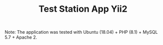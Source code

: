 <p align="center">
    <h1 align="center">Test Station App Yii2</h1>
    <br>
</p>

Note: The application was tested with Ubuntu (18.04) + PHP (8.1) + MySQL 5.7 + Apache 2.
